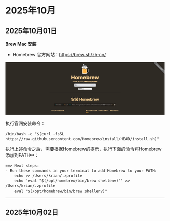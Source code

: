 # 2025年10月

## 2025年10月01日

**Brew Mac 安装**

- Homebrew 官方网站：https://brew.sh/zh-cn/

![image-20251002122010322](2025年10月.assets/image-20251002122010322.png)

执行官网安装命令：

```shell
/bin/bash -c "$(curl -fsSL https://raw.githubusercontent.com/Homebrew/install/HEAD/install.sh)"
```

执行上述命令之后，需要根据Homebrew的提示，执行下面的命令将Homebrew添加到PATH中：

```shell
==> Next steps:
- Run these commands in your terminal to add Homebrew to your PATH:
    echo >> /Users/krian/.zprofile
    echo 'eval "$(/opt/homebrew/bin/brew shellenv)"' >> /Users/krian/.zprofile
    eval "$(/opt/homebrew/bin/brew shellenv)"
```

---

## 2025年10月02日

